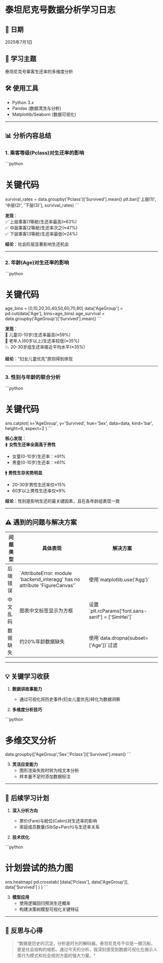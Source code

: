 # 泰坦尼克号数据分析学习日志

## 📅 日期  
2025年7月1日  

## 🎯 学习主题  
泰坦尼克号乘客生还率的多维度分析  

## 🛠 使用工具  
- Python 3.x  
- Pandas (数据清洗与分析)  
- Matplotlib/Seaborn (数据可视化)  

---

## 📊 分析内容总结

### 1. 乘客等级(Pclass)对生还率的影响

\`\`\`python
# 关键代码
survival_rates = data.groupby('Pclass')['Survived'].mean()
plt.bar(['上层(1)', '中层(2)', '下层(3)'], survival_rates)
\`\`\`

**发现**：  
✅ 上层乘客(1等舱)生还率最高(≈63%)  
✅ 中层乘客(2等舱)生还率次之(≈47%)  
✅ 下层乘客(3等舱)生还率最低(≈24%)  

**结论**：社会阶层显著影响生还机会  

---

### 2. 年龄(Age)对生还率的影响

\`\`\`python
# 关键代码
age_bins = [0,10,20,30,40,50,60,70,80]
data['AgeGroup'] = pd.cut(data['Age'], bins=age_bins)
age_survival = data.groupby('AgeGroup')['Survived'].mean()
\`\`\`

**发现**：  
👶 儿童(0-10岁)生还率最高(≈59%)  
👴 老年人(60岁以上)生还率较低(≈35%)  
📉 20-30岁组生还率接近平均水平(≈35%)  

**结论**："妇女儿童优先"原则得到体现  

---

### 3. 性别与年龄的联合分析

\`\`\`python
# 关键代码
sns.catplot(
    x='AgeGroup', 
    y='Survived', 
    hue='Sex', 
    data=data, 
    kind='bar',
    height=6,
    aspect=2
)
\`\`\`

**核心发现**：  
🚺 **女性生还率全面高于男性**  
- 女童(0-10岁)生还率：≈91%  
- 男童(0-10岁)生还率：≈61%  

🚹 **男性生存劣势明显**  
- 20-30岁男性生还率仅≈15%  
- 60岁以上男性生还率仅≈9%  

**结论**：性别是影响生还的最关键因素，且在各年龄组表现一致  

---

## ⚠ 遇到的问题与解决方案

| 问题类型 | 具体表现 | 解决方案 |
|---------|---------|---------|
| 后端错误 | \`AttributeError: module 'backend_interagg' has no attribute 'FigureCanvas'\` | 使用\`matplotlib.use('Agg')\` |
| 中文乱码 | 图表中文标签显示为方框 | 设置\`plt.rcParams['font.sans-serif'] = ['SimHei']\` |
| 数据缺失 | 约20%年龄数据缺失 | 使用\`data.dropna(subset=['Age'])\`过滤 |

---

## 💡 关键学习收获

1. **数据讲故事能力**  
   - 通过可视化将历史事件(妇女儿童优先)转化为数据洞察
   
2. **多维度分析技巧**  
   
\`\`\`python
# 多维交叉分析
data.groupby(['AgeGroup','Sex','Pclass'])['Survived'].mean()
\`\`\`

3. **灵活应变能力**  
   - 图形渲染失败时转为纯文本分析
   - 样本量不足时添加数据标注

---

## 📅 后续学习计划

1. **深入分析方向**  
   - 票价(Fare)与舱位(Cabin)对生还率的影响
   - 家庭成员数量(SibSp+Parch)与生还率关系

2. **技术优化**  
   
\`\`\`python
# 计划尝试的热力图
sns.heatmap(
    pd.crosstab(
        [data['Pclass'], data['AgeGroup']], 
        data['Survived']
    )
)
\`\`\`

3. **模型应用**  
   - 使用逻辑回归预测生还概率
   - 构建决策树模型可视化关键特征

---

## 💭 反思与心得

> "数据是历史的沉淀，分析是时光的解码器。泰坦尼克号不仅是一艘沉船，更是社会结构的缩影。通过今天的分析，我深刻感受到数据可视化在揭示人类行为模式和社会规则方面的强大力量。"

